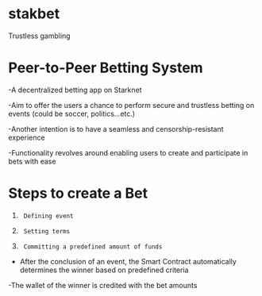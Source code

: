 # stakbet
Trustless gambling

# Peer-to-Peer Betting System

-A decentralized betting app on Starknet

-Aim to offer the users a chance to perform secure and trustless betting on events (could be soccer, politics...etc.)

-Another intention is to have a seamless and censorship-resistant experience

-Functionality revolves around enabling users to create and participate in bets with ease

# Steps to create a Bet

1.      Defining event

2.      Setting terms

3.      Committing a predefined amount of funds

- After the conclusion of an event, the Smart Contract automatically determines the winner based on predefined criteria

-The wallet of the winner is credited with the bet amounts



